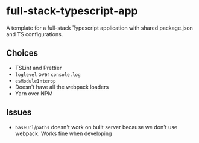 # full-stack-typescript-app

A template for a full-stack Typescript application with shared package.json and TS configurations.

## Choices

- TSLint and Prettier
- `loglevel` over `console.log`
- `esModuleInterop`
- Doesn't have all the webpack loaders
- Yarn over NPM

## Issues

- `baseUrl`/`paths` doesn't work on built server because we don't use webpack. Works fine when developing
